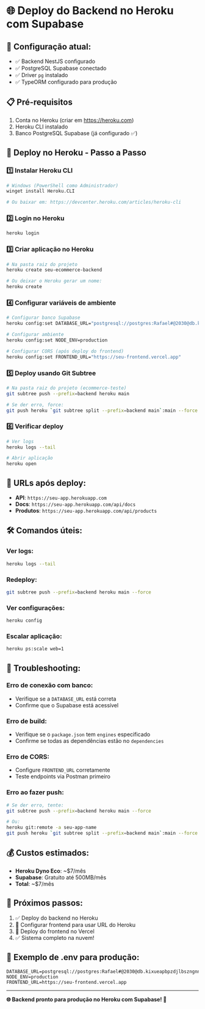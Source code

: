 # 🌐 Deploy do Backend no Heroku com Supabase

## 🎯 **Configuração atual:**
- ✅ Backend NestJS configurado
- ✅ PostgreSQL Supabase conectado
- ✅ Driver `pg` instalado
- ✅ TypeORM configurado para produção

## 📋 **Pré-requisitos**
1. Conta no Heroku (criar em https://heroku.com)
2. Heroku CLI instalado
3. Banco PostgreSQL Supabase (já configurado ✅)

## 🚀 **Deploy no Heroku - Passo a Passo**

### 1️⃣ **Instalar Heroku CLI**
```bash
# Windows (PowerShell como Administrador)
winget install Heroku.CLI

# Ou baixar em: https://devcenter.heroku.com/articles/heroku-cli
```

### 2️⃣ **Login no Heroku**
```bash
heroku login
```

### 3️⃣ **Criar aplicação no Heroku**
```bash
# Na pasta raiz do projeto
heroku create seu-ecommerce-backend

# Ou deixar o Heroku gerar um nome:
heroku create
```

### 4️⃣ **Configurar variáveis de ambiente**
```bash
# Configurar banco Supabase
heroku config:set DATABASE_URL="postgresql://postgres:Rafael#@2030@db.kixueapbpzdjlbszngnn.supabase.co:5432/postgres"

# Configurar ambiente
heroku config:set NODE_ENV=production

# Configurar CORS (após deploy do frontend)
heroku config:set FRONTEND_URL="https://seu-frontend.vercel.app"
```

### 5️⃣ **Deploy usando Git Subtree**
```bash
# Na pasta raiz do projeto (ecommerce-teste)
git subtree push --prefix=backend heroku main

# Se der erro, force:
git push heroku `git subtree split --prefix=backend main`:main --force
```

### 6️⃣ **Verificar deploy**
```bash
# Ver logs
heroku logs --tail

# Abrir aplicação
heroku open
```

## 🔗 **URLs após deploy:**
- **API**: `https://seu-app.herokuapp.com`
- **Docs**: `https://seu-app.herokuapp.com/api/docs`
- **Produtos**: `https://seu-app.herokuapp.com/api/products`

## 🛠️ **Comandos úteis:**

### **Ver logs:**
```bash
heroku logs --tail
```

### **Redeploy:**
```bash
git subtree push --prefix=backend heroku main --force
```

### **Ver configurações:**
```bash
heroku config
```

### **Escalar aplicação:**
```bash
heroku ps:scale web=1
```

## 🐛 **Troubleshooting:**

### **Erro de conexão com banco:**
- Verifique se a `DATABASE_URL` está correta
- Confirme que o Supabase está acessível

### **Erro de build:**
- Verifique se o `package.json` tem `engines` especificado
- Confirme se todas as dependências estão no `dependencies`

### **Erro de CORS:**
- Configure `FRONTEND_URL` corretamente
- Teste endpoints via Postman primeiro

### **Erro ao fazer push:**
```bash
# Se der erro, tente:
git subtree push --prefix=backend heroku main --force

# Ou:
heroku git:remote -a seu-app-name
git push heroku `git subtree split --prefix=backend main`:main --force
```

## 💰 **Custos estimados:**
- **Heroku Dyno Eco**: ~$7/mês
- **Supabase**: Gratuito até 500MB/mês
- **Total**: ~$7/mês

## 🔄 **Próximos passos:**
1. ✅ Deploy do backend no Heroku
2. 🔄 Configurar frontend para usar URL do Heroku
3. 🔄 Deploy do frontend no Vercel  
4. ✅ Sistema completo na nuvem!

## 📝 **Exemplo de .env para produção:**
```env
DATABASE_URL=postgresql://postgres:Rafael#@2030@db.kixueapbpzdjlbszngnn.supabase.co:5432/postgres
NODE_ENV=production
FRONTEND_URL=https://seu-frontend.vercel.app
```

---

**🌐 Backend pronto para produção no Heroku com Supabase! 🎉**
